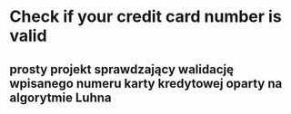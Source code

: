# Check if your credit card number is valid
## prosty projekt sprawdzający walidację wpisanego numeru karty kredytowej oparty na algorytmie Luhna

